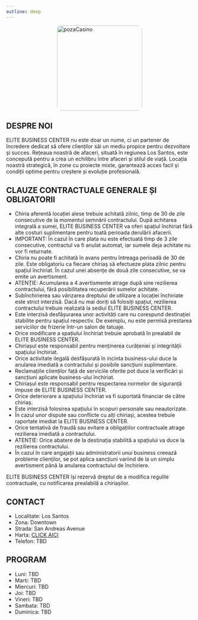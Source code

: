 ```yaml
---
outline: deep
---
```

<img src="https://cdn-icons-png.flaticon.com/512/4913/4913701.png" alt="pozaCasino" width="230" height="230" style="display: block; margin: 0px auto; border-radius: 1%; border-radius: 5%;" >

## DESPRE NOI

ELITE BUSINESS CENTER nu este doar un nume, ci un partener de încredere dedicat să ofere clienților săi un mediu propice pentru dezvoltare și succes. Rețeaua noastră de afaceri, situată în regiunea Los Santos, este concepută pentru a crea un echilibru între afaceri și stilul de viață. Locația noastră strategică, în zone cu proiecte mixte, garantează acces facil și condiții optime pentru creștere și evoluție profesională.

## CLAUZE CONTRACTUALE GENERALE ȘI OBLIGATORII
- Chiria aferentă locației alese trebuie achitată zilnic, timp de 30 de zile consecutive de la momentul semnării contractului. După achitarea integrală a sumei, ELITE BUSINESS CENTER va oferi spațiul închiriat fără alte costuri suplimentare pentru toată perioada derulării afacerii.
- IMPORTANT: În cazul în care plata nu este efectuată timp de 3 zile consecutive, contractul va fi anulat automat, iar sumele deja achitate nu vor fi returnate.
- Chiria nu poate fi achitată în avans pentru întreaga perioadă de 30 de zile. Este obligatoriu ca fiecare chiriaș să efectueze plata zilnic pentru spațiul închiriat. În cazul unei absențe de două zile consecutive, se va emite un avertisment.
- ATENȚIE: Acumularea a 4 avertismente atrage după sine rezilierea contractului, fără posibilitatea recuperării sumelor achitate.
- Subînchirierea sau vânzarea dreptului de utilizare a locației închiriate este strict interzisă. Dacă nu mai doriți să folosiți spațiul, rezilierea contractului trebuie realizată la sediul ELITE BUSINESS CENTER.
- Este interzisă desfășurarea unor activități care nu corespund destinației stabilite pentru spațiul respectiv. De exemplu, nu este permisă prestarea serviciilor de frizerie într-un salon de tatuaje.
- Orice modificare a spațiului închiriat trebuie aprobată în prealabil de ELITE BUSINESS CENTER.
- Chiriașul este responsabil pentru menținerea curățeniei și integrității spațiului închiriat.
- Orice activitate ilegală desfășurată în incinta business-ului duce la anularea imediată a contractului și posibile sancțiuni suplimentare.
- Reclamațiile clienților față de serviciile oferite pot duce la verificări și sancțiuni aplicate business-ului închiriat.
- Chiriașul este responsabil pentru respectarea normelor de siguranță impuse de ELITE BUSINESS CENTER.
- Orice deteriorare a spațiului închiriat va fi suportată financiar de către chiriaș.
- Este interzisă folosirea spațiului în scopuri personale sau neautorizate.
- În cazul unor dispute sau conflicte cu alți chiriași, acestea trebuie raportate imediat la ELITE BUSINESS CENTER.
- Orice tentativă de fraudă sau evitare a obligațiilor contractuale atrage rezilierea imediată a contractului.
- ATENȚIE: Orice abatere de la destinația stabilită a spațiului va duce la rezilierea contractului.
- În cazul în care angajații sau administratorii unui business creează probleme clienților, se pot aplica sancțiuni variind de la un simplu avertisment până la anularea contractului de închiriere.

ELITE BUSINESS CENTER își rezervă dreptul de a modifica regulile contractuale, cu notificarea prealabilă a chiriașilor.

## CONTACT 
- Localitate: Los Santos
- Zona: Downtown
- Strada: San Andreas Avenue
- Harta: [CLICK AICI](https://imgur.com/CZIszrt)
- Telefon: TBD

## PROGRAM
- Luni: TBD
- Marti: TBD
- Miercuri: TBD
- Joi: TBD
- Vineri: TBD
- Sambata: TBD
- Duminica: TBD
